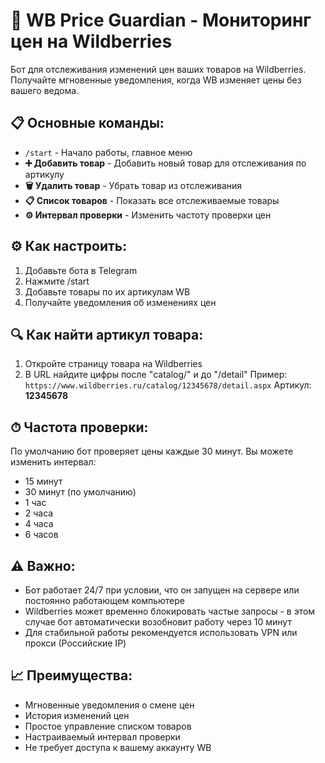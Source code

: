 # 🔔 WB Price Guardian - Мониторинг цен на Wildberries

Бот для отслеживания изменений цен ваших товаров на Wildberries. Получайте мгновенные уведомления, когда WB изменяет цены без вашего ведома.

## 📋 Основные команды:
- `/start` - Начало работы, главное меню
- **➕ Добавить товар** - Добавить новый товар для отслеживания по артикулу
- **🗑️ Удалить товар** - Убрать товар из отслеживания
- **📋 Список товаров** - Показать все отслеживаемые товары
- **⚙️ Интервал проверки** - Изменить частоту проверки цен

## ⚙️ Как настроить:
1. Добавьте бота в Telegram
2. Нажмите /start
3. Добавьте товары по их артикулам WB
4. Получайте уведомления об изменениях цен

## 🔍 Как найти артикул товара:
1. Откройте страницу товара на Wildberries
2. В URL найдите цифры после "catalog/" и до "/detail"
   Пример: `https://www.wildberries.ru/catalog/12345678/detail.aspx`
   Артикул: **12345678**

## ⏱ Частота проверки:
По умолчанию бот проверяет цены каждые 30 минут. Вы можете изменить интервал:
- 15 минут
- 30 минут (по умолчанию)
- 1 час
- 2 часа
- 4 часа
- 6 часов

## ⚠️ Важно:
- Бот работает 24/7 при условии, что он запущен на сервере или постоянно работающем компьютере
- Wildberries может временно блокировать частые запросы - в этом случае бот автоматически возобновит работу через 10 минут
- Для стабильной работы рекомендуется использовать VPN или прокси (Российские IP)

## 📈 Преимущества:
- Мгновенные уведомления о смене цен
- История изменений цен
- Простое управление списком товаров
- Настраиваемый интервал проверки
- Не требует доступа к вашему аккаунту WB
